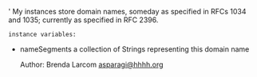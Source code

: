 '
	My instances store domain names, someday as specified in RFCs 1034 and 1035; currently as specified in RFC 2396.  


	instance variables:

-	nameSegments		a collection of Strings representing this domain name


	Author: Brenda Larcom <asparagi@hhhh.org>